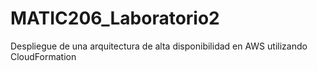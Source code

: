 # MATIC206_Laboratorio2
Despliegue de una arquitectura de alta disponibilidad en AWS utilizando CloudFormation
